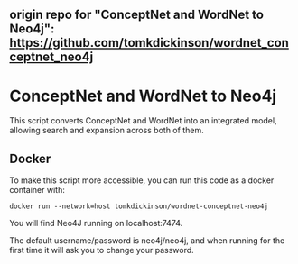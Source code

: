 ## origin repo for "ConceptNet and WordNet to Neo4j": https://github.com/tomkdickinson/wordnet_conceptnet_neo4j

# ConceptNet and WordNet to Neo4j

This script converts ConceptNet and WordNet into an integrated model, allowing search and expansion across both of
them.

## Docker

To make this script more accessible, you can run this code as a docker container with:

```docker run --network=host tomkdickinson/wordnet-conceptnet-neo4j```

You will find Neo4J running on localhost:7474. 

The default username/password is neo4j/neo4j, and when running for the first time it will ask you to change your password.

